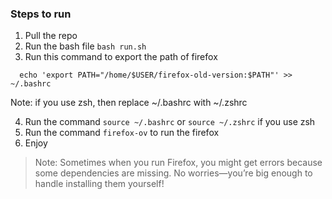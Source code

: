     

### Steps to run

1. Pull the repo
2. Run the bash file `bash run.sh`
3. Run this command to export the path of firefox

```
  echo 'export PATH="/home/$USER/firefox-old-version:$PATH"' >> ~/.bashrc
```

Note: if you use zsh, then replace ~/.bashrc with ~/.zshrc

4. Run the command `source ~/.bashrc` or `source ~/.zshrc` if you use zsh
5. Run the command `firefox-ov` to run the firefox
6. Enjoy

> Note: Sometimes when you run Firefox, you might get errors because some dependencies are missing. No worries—you’re big enough to handle installing them yourself!